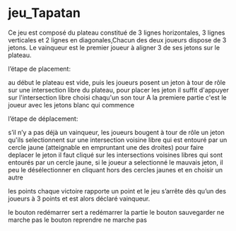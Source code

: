 # jeu_Tapatan

Ce jeu est composé du plateau constitué de 3 lignes horizontales, 3 lignes verticales et 2 lignes en diagonales,Chacun des deux joueurs dispose de 3 jetons. Le vainqueur est le premier joueur à aligner 3 de ses jetons sur le plateau.


l’étape de placement:

au début le plateau est vide, puis les joueurs posent un jeton à tour de rôle sur une intersection libre du plateau, pour placer les jeton il suffit d'appuyer sur l'intersection libre choisi chaqu'un son tour 
A la premiere partie c'est le joueur avec les jetons blanc qui commence 


l’étape de déplacement:

s’il n’y a pas déjà un vainqueur, les joueurs bougent à tour de rôle un jeton qu'ils selectionnent sur une intersection voisine libre qui est entouré par un cercle jaune (atteignable en empruntant une des droites) pour faire deplacer le jeton il faut cliqué sur les intersections voisines libres qui sont entourés par un cercle jaune, si le joueur a  selectionné le mauvais jeton, il peu le désélectionner en cliquant hors des cercles jaunes et en choisir un autre

les points 
chaque victoire rapporte un point et le jeu s’arrête dès qu’un des joueurs à 3 points et est alors déclaré vainqueur.

le bouton redémarrer sert a redémarrer la partie 
le bouton sauvegarder ne marche pas
le bouton reprendre ne marche pas